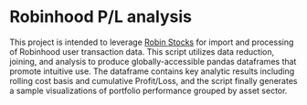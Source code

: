 
# Robinhood P/L analysis

This project is intended to leverage [Robin Stocks](https://github.com/jmfernandes/robin_stocks) for import and processing of Robinhood user transaction data. This script utilizes data reduction, joining, and analysis to produce globally-accessible pandas dataframes that promote intuitive use. The dataframe contains key analytic results including rolling cost basis and cumulative Profit/Loss, and the script finally generates a sample visualizations of portfolio performance grouped by asset sector.








